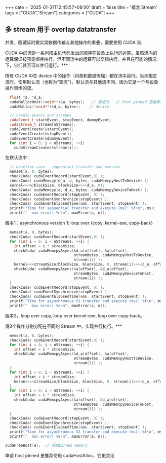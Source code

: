 +++
date = '2025-01-31T12:45:57+08:00'
draft = false
title = '概念 Stream'
tags = ["CUDA","Stream"]
categories = ["CUDA"]
+++


## 多 stream 用于 overlap datatransfer

并发，隐藏延时要实现数据传输与其他操作的重叠，需要使用 CUDA 流.

CUDA 中的流是一系列按主机代码发出的顺序在设备上执行的运算。虽然流内的运算保证按预定顺序执行，但不同流中的运算可以交错执行，并且在可能的情况下，它们甚至可以并行运行。***

所有 CUDA 中在 device 中的操作（内核和数据传输）都在流中运行。当未指定流时，使用默认流（也称为“空流”）。默认流与其他流不同，因为它是一个与设备操作同步的流。

~~~cpp
  float *a, *d_a;
  cudaMallocHost((void**)&a, bytes);   // 弃用的   // host pinned 更推荐使用 cudaHostAlloc
  cudaMalloc((void**)&d_a, bytes);    // device

  // create events and streams
  cudaEvent_t startEvent, stopEvent, dummyEvent;
  cudaStream_t stream[nStreams];
  cudaEventCreate(&startEvent);
  cudaEventCreate(&stopEvent);
  cudaEventCreate(&dummyEvent);
  for (int i = 0; i < nStreams; ++i)
    cudaStreamCreate(&stream[i]);
~~~

在默认流中：

~~~cpp
  // baseline case - sequential transfer and execute
  memset(a, 0, bytes);
  checkCuda( cudaEventRecord(startEvent,0) );
  checkCuda( cudaMemcpy(d_a, a, bytes, cudaMemcpyHostToDevice) );
  kernel<<<n/blockSize, blockSize>>>(d_a, 0);
  checkCuda( cudaMemcpy(a, d_a, bytes, cudaMemcpyDeviceToHost) );
  checkCuda( cudaEventRecord(stopEvent, 0) );
  checkCuda( cudaEventSynchronize(stopEvent) );
  checkCuda( cudaEventElapsedTime(&ms, startEvent, stopEvent) );
  printf("Time for sequential transfer and execute (ms): %f\n", ms);
  printf("  max error: %e\n", maxError(a, n));
~~~

版本1：asynchronous version 1: loop over {copy, kernel-exe, copy-back}

~~~cpp
  memset(a, 0, bytes);
  checkCuda( cudaEventRecord(startEvent,0) );
  for (int i = 0; i < nStreams; ++i) {
    int offset = i * streamSize;
    checkCuda( cudaMemcpyAsync(&d_a[offset], &a[offset], 
                               streamBytes, cudaMemcpyHostToDevice, 
                               stream[i]) );
    kernel<<<streamSize/blockSize, blockSize, 0, stream[i]>>>(d_a, offset);
    checkCuda( cudaMemcpyAsync(&a[offset], &d_a[offset], 
                               streamBytes, cudaMemcpyDeviceToHost,
                               stream[i]) );
  }
  checkCuda( cudaEventRecord(stopEvent, 0) );
  checkCuda( cudaEventSynchronize(stopEvent) );
  checkCuda( cudaEventElapsedTime(&ms, startEvent, stopEvent) );
  printf("Time for asynchronous V1 transfer and execute (ms): %f\n", ms);
  printf("  max error: %e\n", maxError(a, n));
~~~

版本2，loop over copy, loop over kernel-exe, loop over copy-back。

将3个操作分别分配在不同的 Stream 中，实现并行执行。***

~~~cpp
  memset(a, 0, bytes);
  checkCuda( cudaEventRecord(startEvent,0) );
  for (int i = 0; i < nStreams; ++i) {
    int offset = i * streamSize;
    checkCuda( cudaMemcpyAsync(&d_a[offset], &a[offset], 
                               streamBytes, cudaMemcpyHostToDevice,
                               stream[i]) );
  }
  for (int i = 0; i < nStreams; ++i) {
    int offset = i * streamSize;
    kernel<<<streamSize/blockSize, blockSize, 0, stream[i]>>>(d_a, offset);
  }
  for (int i = 0; i < nStreams; ++i) {
    int offset = i * streamSize;
    checkCuda( cudaMemcpyAsync(&a[offset], &d_a[offset], 
                               streamBytes, cudaMemcpyDeviceToHost,
                               stream[i]) );
  }
  checkCuda( cudaEventRecord(stopEvent, 0) );
  checkCuda( cudaEventSynchronize(stopEvent) );
  checkCuda( cudaEventElapsedTime(&ms, startEvent, stopEvent) );
  printf("Time for asynchronous V2 transfer and execute (ms): %f\n", ms);
  printf("  max error: %e\n", maxError(a, n));
~~~

~~~cpp
cudaFreeHost(a);  // 释放pinned memory
~~~

申请 host pinned 更推荐使用 cudaHostAlloc，它更灵活
